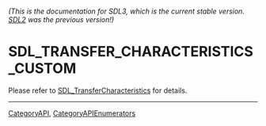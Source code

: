 ###### (This is the documentation for SDL3, which is the current stable version. [SDL2](https://wiki.libsdl.org/SDL2/) was the previous version!)
# SDL_TRANSFER_CHARACTERISTICS_CUSTOM

Please refer to [SDL_TransferCharacteristics](SDL_TransferCharacteristics) for details.

----
[CategoryAPI](CategoryAPI), [CategoryAPIEnumerators](CategoryAPIEnumerators)

